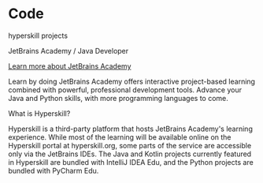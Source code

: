 # Code
hyperskill projects

JetBrains Academy / Java Developer

[Learn more about JetBrains Academy](https://hi.hyperskill.org)

Learn by doing
JetBrains Academy offers interactive project-based learning combined with powerful, professional development tools. Advance your Java and Python skills, with more programming languages to come.

What is Hyperskill?

Hyperskill is a third-party platform that hosts JetBrains Academy's learning experience. While most of the learning will be available online on the Hyperskill portal at hyperskill.org, some parts of the service are accessible only via the JetBrains IDEs. The Java and Kotlin projects currently featured in Hyperskill are bundled with IntelliJ IDEA Edu, and the Python projects are bundled with PyCharm Edu.
